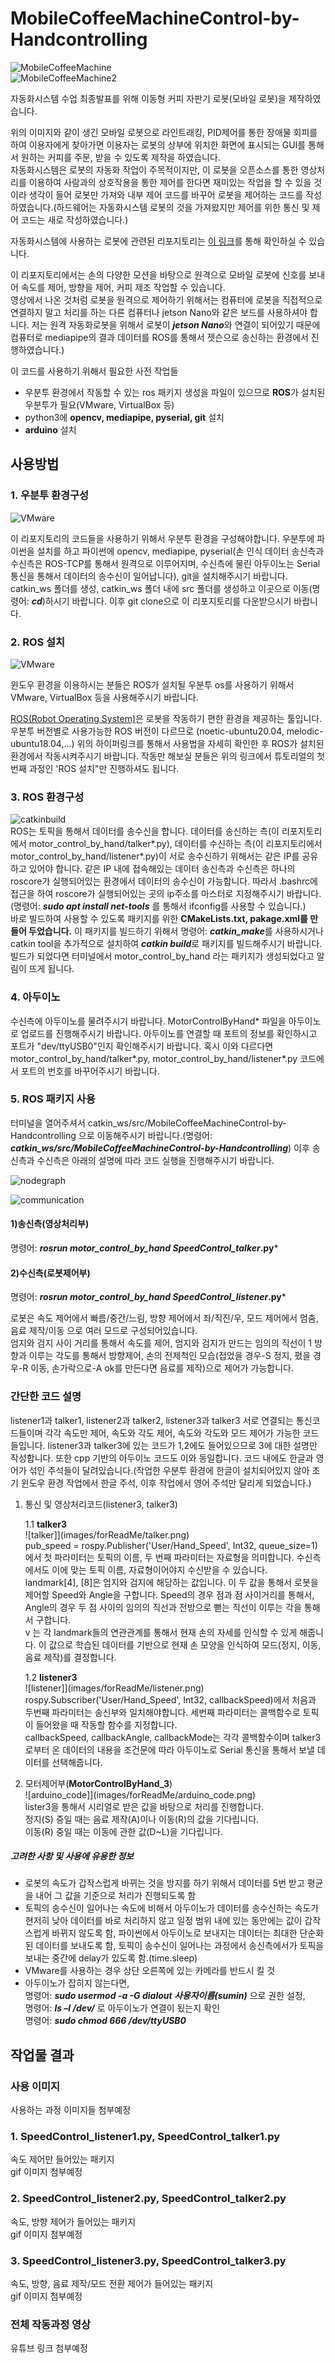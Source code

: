    
# MobileCoffeeMachineControl-by-Handcontrolling  
   
![MobileCoffeeMachine](images/forReadMe/MobileCoffeeMachine.png)   
![MobileCoffeeMachine2](images/forReadMe/MobileCoffeeMachine2.png)   
   
자동화시스템 수업 최종발표를 위해 이동형 커피 자판기 로봇(모바일 로봇)을 제작하였습니다.   
   
   
위의 이미지와 같이 생긴 모바일 로봇으로 라인트래킹, PID제어를 통한 장애물 회피를 하여 이용자에게 찾아가면 이용자는 로봇의 상부에 위치한 화면에 표시되는 GUI를 통해서 원하는 커피를 주문, 받을 수 있도록 제작을 하였습니다.   
자동화시스템은 로봇의 자동화 작업이 주목적이지만, 이 로봇을 오픈소스를 통한 영상처리를 이용하여 사람과의 상호작용을 통한 제어를 한다면 재미있는 작업을 할 수 있을 것이라 생각이 들어 로봇만 가져와 내부 제어 코드를 바꾸어 로봇을 제어하는 코드를 작성하였습니다.(하드웨어는 자동화시스템 로봇의 것을 가져왔지만 제어를 위한 통신 및 제어 코드는 새로 작성하였습니다.)   
   
자동화시스템에 사용하는 로봇에 관련된 리포지토리는 [이 링크](https://github.com/1213tnals/CoffeeRobot)를 통해 확인하실 수 있습니다.   
   
   
이 리포지토리에서는 손의 다양한 모션을 바탕으로 원격으로 모바일 로봇에 신호를 보내어 속도를 제어, 방향을 제어, 커피 제조 작업할 수 있습니다.   
영상에서 나온 것처럼 로봇을 원격으로 제어하기 위해서는 컴퓨터에 로봇을 직접적으로 연결하지 말고 처리를 하는 다른 컴퓨터나 jetson Nano와 같은 보드를 사용하셔야 합니다. 저는 원격 자동화로봇을 위해서 로봇이 ***jetson Nano***와 연결이 되어있기 때문에 컴퓨터로 mediapipe의 결과 데이터를 ROS를 통해서 젯슨으로 송신하는 환경에서 진행하였습니다.)   
   
   
   
이 코드를 사용하기 위해서 필요한 사전 작업들   
- 우분투 환경에서 작동할 수 있는 ros 패키지 생성을 파일이 있으므로 **ROS**가 설치된 우분투가 필요(VMware, VirtualBox 등)   
- python3에 **opencv, mediapipe, pyserial, git** 설치   
- **arduino** 설치   
   
   
   

## 사용방법
### 1. 우분투 환경구성
![VMware](images/forReadMe/VMware.png)   
   
이 리포지토리의 코드들을 사용하기 위해서 우분투 환경을 구성해야합니다. 우분투에 파이썬을 설치를 하고 파이썬에 opencv, mediapipe, pyserial(손 인식 데이터 송신측과 수신측은 ROS-TCP를 통해서 원격으로 이루어지며, 수신측에 물린 아두이노는 Serial통신을 통해서 데이터의 송수신이 일어납니다), git을 설치해주시기 바랍니다. catkin_ws 폴더를 생성, catkin_ws 폴더 내에 src 폴더를 생성하고 이곳으로 이동(명령어: ***cd***)하시기 바랍니다. 이후 git clone으로 이 리포지토리를 다운받으시기 바랍니다.   
   
   

### 2. ROS 설치   
![VMware](images/forReadMe/ros.png)   
    
윈도우 환경을 이용하시는 분들은 ROS가 설치될 우분투 os를 사용하기 위해서 VMware, VirtualBox 등을 사용해주시기 바랍니다.   
   
   
[ROS(Robot Operating System)](https://www.ros.org/)은 로봇을 작동하기 편한 환경을 제공하는 툴입니다. 우분투 버전별로 사용가능한 ROS 버전이 다르므로 (noetic-ubuntu20.04, melodic-ubuntu18.04,...) 위의 하이퍼링크를 통해서 사용법을 자세히 확인한 후 ROS가 설치된 환경에서 작동시켜주시기 바랍니다. 작동만 해보실 분들은 위의 링크에서 튜토리얼의 첫번째 과정인 'ROS 설치"만 진행하셔도 됩니다.
   
   

### 3. ROS 환경구성   
![catkinbuild](images/forReadMe/catkinbuild.png)   
ROS는 토픽을 통해서 데이터를 송수신을 합니다. 데이터를 송신하는 측(이 리포지토리에서 motor_control_by_hand/talker*.py), 데이터를 수신하는 측(이 리포지토리에서 motor_control_by_hand/listener*.py)이 서로 송수신하기 위해서는 같은 IP를 공유하고 있어야 합니다. 같은 IP 내에 접속해있는 데이터 송신측과 수신측은 하나의 roscore가 실행되어있는 환경에서 데이터의 송수신이 가능합니다. 따라서 .bashrc에 접근을 하여 roscore가 실행되어있는 곳의 ip주소를 마스터로 지정해주시기 바랍니다.(명령어: ***sudo apt install net-tools*** 를 통해서 ifconfig를 사용할 수 있습니다.)   
바로 빌드하여 사용할 수 있도록 패키지를 위한 **CMakeLists.txt, pakage.xml를 만들어 두었습니다.** 이 패키지를 빌드하기 위해서 명령어: ***catkin_make***를 사용하시거나 catkin tool을 추가적으로 설치하여 ***catkin build***로 패키지를 빌드해주시기 바랍니다. 빌드가 되었다면 터미널에서 motor_control_by_hand 라는 패키지가 생성되었다고 알림이 뜨게 됩니다.   
   
   

### 4. 아두이노   
수신측에 아두이노를 물려주시기 바랍니다. MotorControlByHand* 파일을 아두이노로 업로드를 진행해주시기 바랍니다. 아두이노를 연결할 때 포트의 정보를 확인하시고 포트가 "dev/ttyUSB0"인지 확인해주시기 바랍니다. 혹시 이와 다르다면 motor_control_by_hand/talker*.py, motor_control_by_hand/listener*.py 코드에서 포트의 번호를 바꾸어주시기 바랍니다.
   

   
### 5. ROS 패키지 사용   
터미널을 열어주셔서 catkin_ws/src/MobileCoffeeMachineControl-by-Handcontrolling 으로 이동해주시기 바랍니다.(명령어: ***catkin_ws/src/MobileCoffeeMachineControl-by-Handcontrolling***) 이후 송신측과 수신측은 아래의 설명에 따라 코드 실행을 진행해주시기 바랍니다.
   
   
![nodegraph](images/forReadMe/rosgraph.png)   
   
![communication](images/forReadMe/communication.png)   
   

#### 1)송신측(영상처리부)   
명령어: ***rosrun motor_control_by_hand SpeedControl_talker*.py***   
   
#### 2)수신측(로봇제어부)   
명령어: ***rosrun motor_control_by_hand SpeedControl_listener*.py***   
   
   
로봇은 속도 제어에서 빠름/중간/느림, 방향 제어에서 좌/직진/우, 모드 제어에서 멈춤,음료 제작/이동 으로 여러 모드로 구성되어있습니다.   
엄지와 검지 사이 거리를 통해서 속도를 제어, 엄지와 검지가 만드는 임의의 직선이 1 방향과 이루는 각도를 통해서 방향제어, 손의 전제척인 모습(접었을 경우-S 정지, 폈을 경우-R 이동, 손가락으로-A ok를 만든다면 음료를 제작)으로 제어가 가능합니다.   
   
   
   

### 간단한 코드 설명   
listener1과 talker1, listener2과 talker2, listener3과 talker3 서로 연결되는 통신코드들이며 각각 속도만 제어, 속도와 각도 제어, 속도와 각도와 모드 제어가 가능한 코드들입니다. listener3과 talker3에 있는 코드가 1,2에도 들어있으므로 3에 대한 설명만 작성합니다. 또한 cpp 기반의 아두이노 코드도 이와 동일합니다. 코드 내에도 한글과 영어가 섞인 주석들이 달려있습니다.(작업한 우분투 환경에 한글이 설치되어있지 않아 초기 윈도우 환경 작업에서 한글 주석, 이후 작업에서 영어 주석만 달리게 되었습니다.)   
   
1. 통신 및 영상처리코드(listener3, talker3)   
      
    1.1 **talker3**   
    ![talker]](images/forReadMe/talker.png)   
    pub_speed = rospy.Publisher('User/Hand_Speed', Int32, queue_size=1)에서 첫 파라미터는 토픽의 이름, 두 번째 파라미터는 자료형을 의미합니다. 수신측에서도 이에 맞는 토픽 이름, 자료형이어야지 수신받을 수 있습니다.   
    landmark[4], [8]은 엄지와 검지에 해당하는 값입니다. 이 두 값을 통해서 로봇을 제어할 Speed와 Angle을 구합니다. 
    Speed의 경우 점과 점 사이거리를 통해서, Angle의 경우 두 점 사이의 임의의 직선과 전방으로 뻗는 직선이 이루는 각을 통해서 구합니다.  
    v 는 각 landmark들의 연관관계를 통해서 현재 손의 자세를 인식할 수 있게 해줍니다. 이 값으로 학습된 데이터를 기반으로 현재 손 모양을 인식하여 모드(정지, 이동, 음료 제작)를 결정합니다.   
   
      
    1.2 **listener3**   
    ![listener]](images/forReadMe/listener.png)   
    rospy.Subscriber('User/Hand_Speed', Int32, callbackSpeed)에서 처음과 두번째 파라미터는 송신부와 일치해야합니다. 세번째 파라미터는 콜백함수로 토픽이 들어왔을 때 작동할 함수를 지정합니다.   
    callbackSpeed, callbackAngle, callbackMode는 각각 콜백함수이며 talker3로부터 온 데이터의 내용을 조건문에 따라 아두이노로 Serial 통신을 통해서 보낼 데이터를 선택해줍니다.   
   
   
2. 모터제어부(**MotorControlByHand_3**)   
    ![arduino_code]](images/forReadMe/arduino_code.png)  
    lister3을 통해서 시리얼로 받은 값을 바탕으로 처리를 진행합니다.   
    정지(S) 중일 때는 음료 제작(A)이나 이동(R)의 값을 기다립니다.   
    이동(R) 중일 때는 이동에 관한 값(D~L)을 기다립니다.   
   

   


##### 고려한 사항 및 사용에 유용한 정보   
- 로봇의 속도가 갑작스럽게 바뀌는 것을 방지를 하기 위해서 데이터를 5번 받고 평균을 내어 그 값을 기준으로 처리가 진행되도록 함   
- 토픽의 송수신이 일어나는 속도에 비해서 아두이노가 데이터를 송수신하는 속도가 현저히 낮아 데이터를 바로 처리하지 않고 일정 범위 내에 있는 동안에는 값이 갑작스럽게 바뀌지 않도록 함, 파이썬에서 아두이노로 보내지는 데이터는 최대한 단순화된 데이터를 보내도록 함, 토픽이 송수신이 일어나는 과정에서 송신측에서가 토픽을 보내는 중간에 delay가 있도록 함.(time.sleep)
- VMware를 사용하는 경우 상단 오른쪽에 있는 카메라를 반드시 킬 것
- 아두이노가 잡히지 않는다면,   
명령어: ***sudo usermod -a -G dialout 사용자이름(sumin)*** 으로 권한 설정,   
명령어: ***ls –l /dev/*** 로 아두이노가 연결이 됬는지 확인   
명령어: ***sudo chmod 666 /dev/ttyUSB0***
   
   
   
   

## 작업물 결과   
### 사용 이미지   
사용하는 과정 이미지들 첨부예정   
   
### 1. SpeedControl_listener1.py, SpeedControl_talker1.py   
속도 제어만 들어있는 패키지   
gif 이미지 첨부예정   
   
### 2. SpeedControl_listener2.py, SpeedControl_talker2.py   
속도, 방향 제어가 들어있는 패키지   
gif 이미지 첨부예정   
   
### 3. SpeedControl_listener3.py, SpeedControl_talker3.py   
속도, 방향, 음료 제작/모드 전환 제어가 들어있는 패키지   
gif 이미지 첨부예정   

### 전체 작동과정 영상   
유튜브 링크 첨부예정   